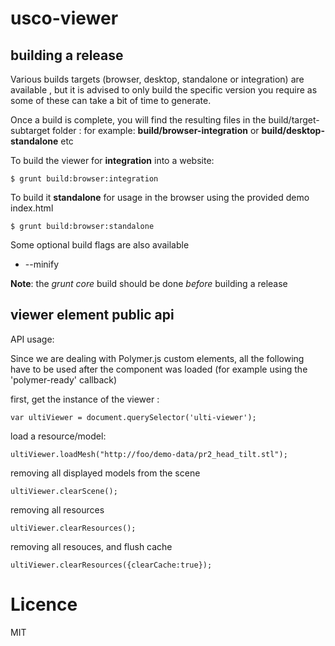 usco-viewer
============================


building a release
------------------
Various builds targets (browser, desktop, standalone or integration) are available ,
but it is advised to only build the specific version you require as some of these can
take a bit of time to generate.

Once a build is complete, you will find the resulting files in the build/target-subtarget 
folder : for example: **build/browser-integration** or **build/desktop-standalone** etc

To build the viewer for **integration** into a website:

    $ grunt build:browser:integration

To build it **standalone** for usage in the browser using the provided demo index.html

    $ grunt build:browser:standalone

Some optional build flags are also available
 - --minify

**Note**: the *grunt core* build should be done *before* building a release


viewer element public api
------------------
 
API usage:

Since we are dealing with Polymer.js custom elements, all the following have to be used after the component
was loaded (for example using the 'polymer-ready' callback)

first, get the instance of the viewer :

    var ultiViewer = document.querySelector('ulti-viewer');

load a resource/model:

    ultiViewer.loadMesh("http://foo/demo-data/pr2_head_tilt.stl");

removing all displayed models from the scene

    ultiViewer.clearScene();

removing all resources 
    
    ultiViewer.clearResources();

removing all resouces, and flush cache
    
    ultiViewer.clearResources({clearCache:true});

Licence
=======
MIT
